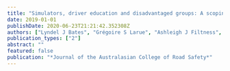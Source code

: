 ```yaml
---
title: "Simulators, driver education and disadvantaged groups: A scoping review"
date: 2019-01-01
publishDate: 2020-06-23T21:21:42.352308Z
authors: ["Lyndel J Bates", "Grégoire S Larue", "Ashleigh J Filtness", "Alana Hawkins"]
publication_types: ["2"]
abstract: ""
featured: false
publication: "*Journal of the Australasian College of Road Safety*"
---
```


